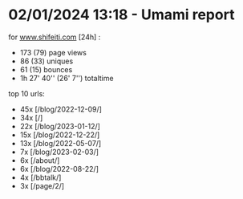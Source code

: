 # 02/01/2024 13:18 - Umami report
for www.shifeiti.com [24h] :

 - 173 (79) page views
 - 86 (33) uniques
 - 61 (15) bounces
 - 1h 27' 40'' (26' 7'') totaltime


top 10 urls:
 - 45x [/blog/2022-12-09/]
 - 34x [/]
 - 22x [/blog/2023-01-12/]
 - 15x [/blog/2022-12-22/]
 - 13x [/blog/2022-05-07/]
 - 7x [/blog/2023-02-03/]
 - 6x [/about/]
 - 6x [/blog/2022-08-22/]
 - 4x [/bbtalk/]
 - 3x [/page/2/]


